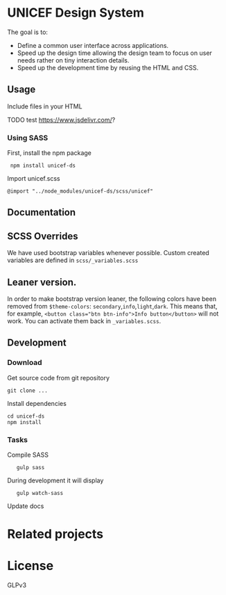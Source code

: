 # UNICEF Design System

The goal is to:

  - Define a common user interface across applications.
  - Speed up the design time allowing the design team to focus on user needs rather on tiny interaction details.
  - Speed up the development time by reusing the HTML and CSS.

## Usage

Include files in your HTML

TODO test  https://www.jsdelivr.com/?


### Using SASS

First, install the npm package

```
 npm install unicef-ds

```

Import unicef.scss

```
@import "../node_modules/unicef-ds/scss/unicef"
```


## Documentation


## SCSS Overrides
We have used bootstrap variables whenever possible. Custom created variables
are defined in `scss/_variables.scss`


## Leaner version.
In order to make bootstrap version leaner, the following colors have been
removed from `$theme-colors`: `secondary`,`info`,`light`,`dark`. This means
that, for example, `<button class="btn btn-info">Info button</button>` will not
work. You can activate them back in `_variables.scss`.


## Development

### Download

Get source code from git repository

```
git clone ...

```

Install dependencies

```
cd unicef-ds
npm install

```

### Tasks

Compile SASS
```
   gulp sass
```

During development it will display
```
   gulp watch-sass

```

Update docs



# Related projects


# License

GLPv3
